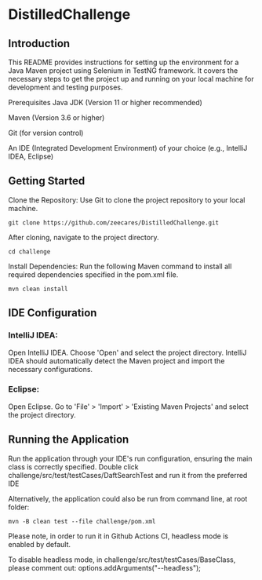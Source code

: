 # DistilledChallenge

## Introduction
This README provides instructions for setting up the environment for a Java Maven project using Selenium in TestNG framework. It covers the necessary steps to get the project up and running on your local machine for development and testing purposes.

Prerequisites
Java JDK (Version 11 or higher recommended) 

Maven (Version 3.6 or higher)

Git (for version control)

An IDE (Integrated Development Environment) of your choice (e.g., IntelliJ IDEA, Eclipse)

## Getting Started
Clone the Repository: Use Git to clone the project repository to your local machine.

```
git clone https://github.com/zeecares/DistilledChallenge.git
```

After cloning, navigate to the project directory.

```
cd challenge
```

Install Dependencies: Run the following Maven command to install all required dependencies specified in the pom.xml file.
```
mvn clean install
```

## IDE Configuration
### IntelliJ IDEA:

Open IntelliJ IDEA.
Choose 'Open' and select the project directory.
IntelliJ IDEA should automatically detect the Maven project and import the necessary configurations.

### Eclipse:

Open Eclipse.
Go to 'File' > 'Import' > 'Existing Maven Projects' and select the project directory.

## Running the Application
Run the application through your IDE's run configuration, ensuring the main class is correctly specified.
Double click challenge/src/test/testCases/DaftSearchTest and run it from the preferred IDE

Alternatively, the application could also be run from command line, at root folder:

```
mvn -B clean test --file challenge/pom.xml
```

Please note, in order to run it in Github Actions CI, headless mode is enabled by default. 

To disable headless mode, in challenge/src/test/testCases/BaseClass, please comment out: 
options.addArguments("--headless"); 

